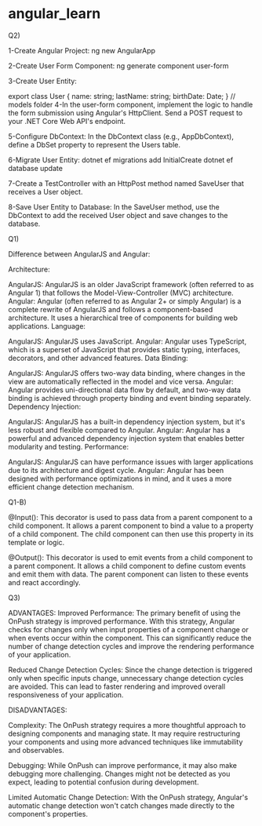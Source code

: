 # angular_learn
Q2)

1-Create Angular Project: 
ng new AngularApp

2-Create User Form Component:
ng generate component user-form

3-Create User Entity:

export class User {
  name: string;
  lastName: string;
  birthDate: Date;
} // models folder
4-In the user-form component, implement the logic to handle the form submission using Angular's HttpClient. Send a POST request to your .NET Core Web API's endpoint.

5-Configure DbContext:
In the DbContext class (e.g., AppDbContext), define a DbSet<User> property to represent the Users table.

6-Migrate User Entity:
dotnet ef migrations add InitialCreate
dotnet ef database update

7-Create a TestController with an HttpPost method named SaveUser that receives a User object.

8-Save User Entity to Database:
In the SaveUser method, use the DbContext to add the received User object and save changes to the database.

Q1)

Difference between AngularJS and Angular:


Architecture:

AngularJS: AngularJS is an older JavaScript framework (often referred to as Angular 1) that follows the Model-View-Controller (MVC) architecture.
Angular: Angular (often referred to as Angular 2+ or simply Angular) is a complete rewrite of AngularJS and follows a component-based architecture. It uses a hierarchical tree of components for building web applications.
Language:

AngularJS: AngularJS uses JavaScript.
Angular: Angular uses TypeScript, which is a superset of JavaScript that provides static typing, interfaces, decorators, and other advanced features.
Data Binding:

AngularJS: AngularJS offers two-way data binding, where changes in the view are automatically reflected in the model and vice versa.
Angular: Angular provides uni-directional data flow by default, and two-way data binding is achieved through property binding and event binding separately.
Dependency Injection:

AngularJS: AngularJS has a built-in dependency injection system, but it's less robust and flexible compared to Angular.
Angular: Angular has a powerful and advanced dependency injection system that enables better modularity and testing.
Performance:

AngularJS: AngularJS can have performance issues with larger applications due to its architecture and digest cycle.
Angular: Angular has been designed with performance optimizations in mind, and it uses a more efficient change detection mechanism.

Q1-B)

@Input(): This decorator is used to pass data from a parent component to a child component. It allows a parent component to bind a value to a property of a child component. The child component can then use this property in its template or logic.

@Output(): This decorator is used to emit events from a child component to a parent component. It allows a child component to define custom events and emit them with data. The parent component can listen to these events and react accordingly.


Q3)

ADVANTAGES:
Improved Performance: The primary benefit of using the OnPush strategy is improved performance. With this strategy, Angular checks for changes only when input properties of a component change or when events occur within the component. This can significantly reduce the number of change detection cycles and improve the rendering performance of your application.

Reduced Change Detection Cycles: Since the change detection is triggered only when specific inputs change, unnecessary change detection cycles are avoided. This can lead to faster rendering and improved overall responsiveness of your application.

DISADVANTAGES:

Complexity: The OnPush strategy requires a more thoughtful approach to designing components and managing state. It may require restructuring your components and using more advanced techniques like immutability and observables.

Debugging: While OnPush can improve performance, it may also make debugging more challenging. Changes might not be detected as you expect, leading to potential confusion during development.

Limited Automatic Change Detection: With the OnPush strategy, Angular's automatic change detection won't catch changes made directly to the component's properties. 



